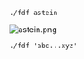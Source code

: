 ```./fdf astein```

![astein.png](https://github.com/0815-alex/fdf/blob/master/img/astein.png)

```
./fdf 'abc...xyz'
```
